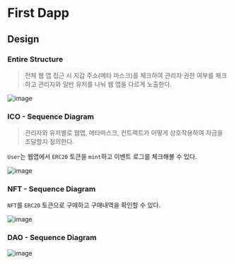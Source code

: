 # First Dapp

## Design

### Entire Structure

> 전체 웹 앱 접근 시 지갑 주소(메타 마스크)를 체크하여 관리자 권한 여부를 체크하고 관리자와 일반 유저를 나눠 웹 앱을 다르게 노출한다.

![image](https://github.com/kwhong95/First_Dapp/assets/70752848/d20e6285-f866-4ff0-95fc-7666dd844196)

### ICO - Sequence Diagram

> 관리자와 유저별로 웹앱, 메타마스크, 컨트랙트가 어떻게 상호작용하여 자금을 조달할지 정의한다.

`User`는 웹앱에서 `ERC20` 토큰을 `mint`하고 이벤트 로그를 체크해볼 수 있다.

![image](https://github.com/kwhong95/First_Dapp/assets/70752848/a674ce34-a8c6-4eec-ad3f-d46ca35c4ad7)

### NFT - Sequence Diagram

`NFT`를 `ERC20` 토큰으로 구매하고 구매내역을 확인할 수 있다.

![image](https://github.com/kwhong95/First_Dapp/assets/70752848/f67413e9-655a-4870-bca6-5834f7726da1)

### DAO - Sequence Diagram

![image](https://github.com/kwhong95/First_Dapp/assets/70752848/e329de06-6452-40e5-b328-35713da52396)